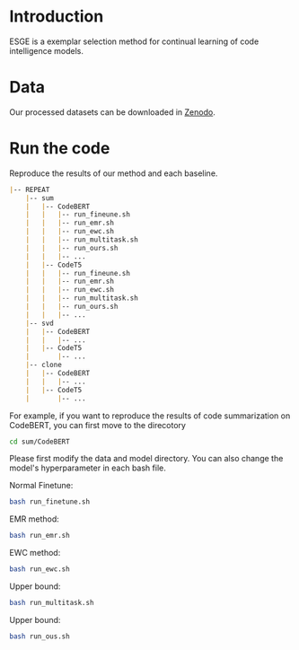 # Introduction 
ESGE is a exemplar selection method for continual learning of code intelligence models.


# Data
Our processed datasets can be downloaded in [Zenodo](https://zenodo.org/records/10409134).


# Run the code
Reproduce the results of our method and each baseline.


```markdown
|-- REPEAT
    |-- sum
    |   |-- CodeBERT
    |   |   |-- run_fineune.sh
    |   |   |-- run_emr.sh
    |   |   |-- run_ewc.sh
    |   |   |-- run_multitask.sh
    |   |   |-- run_ours.sh
    |   |   |-- ...
    |   |-- CodeT5
    |   |   |-- run_fineune.sh
    |   |   |-- run_emr.sh
    |   |   |-- run_ewc.sh
    |   |   |-- run_multitask.sh
    |   |   |-- run_ours.sh
    |   |   |-- ...
    |-- svd
    |   |-- CodeBERT
    |   |   |-- ...
    |   |-- CodeT5
    |       |-- ...
    |-- clone
    |   |-- CodeBERT
    |   |   |-- ...
    |   |-- CodeT5
    |       |-- ...
```

For example, if you want to reproduce the results of code summarization on CodeBERT, you can first move to the direcotory

```bash
cd sum/CodeBERT
```

Please first modify the data and model directory. You can also change the model's hyperparameter in each bash file. 


Normal Finetune:

```bash
bash run_finetune.sh
```


EMR method:

```bash
bash run_emr.sh
```


EWC method:

```bash
bash run_ewc.sh
```


Upper bound:

```bash
bash run_multitask.sh
```


Upper bound:

```bash
bash run_ous.sh
```





















